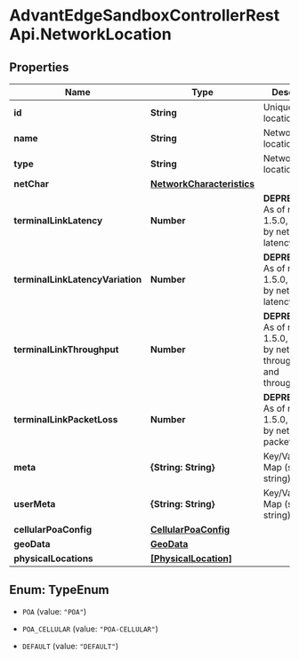 # AdvantEdgeSandboxControllerRestApi.NetworkLocation

## Properties
Name | Type | Description | Notes
------------ | ------------- | ------------- | -------------
**id** | **String** | Unique network location ID | [optional] 
**name** | **String** | Network location name | [optional] 
**type** | **String** | Network location type | [optional] 
**netChar** | [**NetworkCharacteristics**](NetworkCharacteristics.md) |  | [optional] 
**terminalLinkLatency** | **Number** | **DEPRECATED** As of release 1.5.0, replaced by netChar latency | [optional] 
**terminalLinkLatencyVariation** | **Number** | **DEPRECATED** As of release 1.5.0, replaced by netChar latencyVariation | [optional] 
**terminalLinkThroughput** | **Number** | **DEPRECATED** As of release 1.5.0, replaced by netChar throughputUl and throughputDl | [optional] 
**terminalLinkPacketLoss** | **Number** | **DEPRECATED** As of release 1.5.0, replaced by netChar packetLoss | [optional] 
**meta** | **{String: String}** | Key/Value Pair Map (string, string) | [optional] 
**userMeta** | **{String: String}** | Key/Value Pair Map (string, string) | [optional] 
**cellularPoaConfig** | [**CellularPoaConfig**](CellularPoaConfig.md) |  | [optional] 
**geoData** | [**GeoData**](GeoData.md) |  | [optional] 
**physicalLocations** | [**[PhysicalLocation]**](PhysicalLocation.md) |  | [optional] 


<a name="TypeEnum"></a>
## Enum: TypeEnum


* `POA` (value: `"POA"`)

* `POA_CELLULAR` (value: `"POA-CELLULAR"`)

* `DEFAULT` (value: `"DEFAULT"`)




